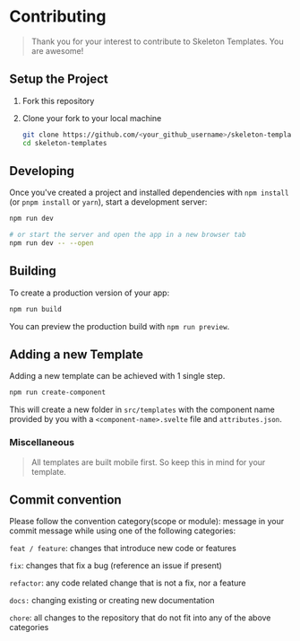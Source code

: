 # Contributing

> Thank you for your interest to contribute to Skeleton Templates. You are awesome!

## Setup the Project

1. Fork this repository
1. Clone your fork to your local machine

   ```bash
   git clone https://github.com/<your_github_username>/skeleton-templates.git
   cd skeleton-templates
   ```

## Developing

Once you've created a project and installed dependencies with `npm install` (or `pnpm install` or `yarn`), start a development server:

```bash
npm run dev

# or start the server and open the app in a new browser tab
npm run dev -- --open
```

## Building

To create a production version of your app:

```bash
npm run build
```
You can preview the production build with `npm run preview`.

## Adding a new Template

Adding a new template can be achieved with 1 single step.

```bash
npm run create-component
```
This will create a new folder in `src/templates` with the component name provided by you with a `<component-name>.svelte` file and `attributes.json`.

### Miscellaneous

>All templates are built mobile first. So keep this in mind for your template.

## Commit convention

Please follow the convention category(scope or module): message in your commit message while using one of the following categories:

`feat / feature`: changes that introduce new code or features

`fix`: changes that fix a bug (reference an issue if present)

`refactor`: any code related change that is not a fix, nor a feature

`docs:` changing existing or creating new documentation

`chore`: all changes to the repository that do not fit into any of the above categories